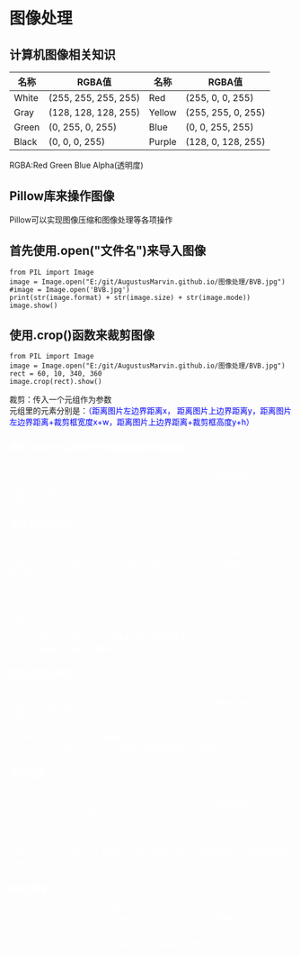 图像处理
===

## 计算机图像相关知识 
|名称|RGBA值|名称|RGBA值|
|----|--------|----|--------|
|White|(255, 255, 255, 255)|Red|(255, 0, 0, 255)|
|Gray|(128, 128, 128, 255)|Yellow|(255, 255, 0, 255)|
|Green|(0, 255, 0, 255)|Blue|(0, 0, 255, 255)|
|Black|(0, 0, 0, 255)|Purple|(128, 0, 128, 255)|
RGBA:Red Green Blue Alpha(透明度)<br>
## Pillow库来操作图像
Pillow可以实现图像压缩和图像处理等各项操作
## 首先使用.open("文件名")来导入图像
```
from PIL import Image
image = Image.open("E:/git/AugustusMarvin.github.io/图像处理/BVB.jpg")
#image = Image.open('BVB.jpg')
print(str(image.format) + str(image.size) + str(image.mode))
image.show()
```
## 使用.crop()函数来裁剪图像
```
from PIL import Image
image = Image.open("E:/git/AugustusMarvin.github.io/图像处理/BVB.jpg")
rect = 60, 10, 340, 360
image.crop(rect).show()
```
裁剪：传入一个元组作为参数<br>
元组里的元素分别是：<font color=blue>（距离图片左边界距离x， 距离图片上边界距离y，距离图片左边界距离+裁剪框宽度x+w，距离图片上边界距离+裁剪框高度y+h）<br>
<font color=white>
### 使用.thumbnail()来产生指定图像的缩略图
```
from PIL import Image
image = Image.open("E:/git/AugustusMarvin.github.io/图像处理/BVB.jpg")
size = 128, 128
image.thumbnail(size)
image.show()
```
### 缩放与粘贴图像
```
from PIL import Image
image1 = Image.open("E:/git/AugustusMarvin.github.io/图像处理/BVB.jpg")
image2 = Image.open("E:/git/AugustusMarvin.github.io/图像处理/BVB_1.jpg")
rect = 60, 10, 340, 360
guido = image2.crop(rect)
width, height = guido.size
image1.paste(guido.resize((int(width / 1.5), int(height / 1.5))),(172, 40))
image1.show()
```
.paste()函数可以将另外一个图像粘贴到当前图像之中<br>
.resize()函数可以重新设置图像的尺寸<br>
### 旋转和翻转图像
```
from PIL import Image
image = Image.open("E:/git/AugustusMarvin.github.io/图像处理/BVB.jpg")
image.rotate(180).show()
image.transpose(Image.FLIP_LEFT_RIGHT).show()
```
.rotate(角度)函数可以将图像进行旋转<br>
.transpose(Image.FLIP_LEFT_RIGHT)将图像进行左右翻转<br>
### 操作像素
```
from PIL import Image
image = Image.open("E:/git/AugustusMarvin.github.io/图像处理/BVB.jpg")
for x in range(80, 310):
    for y in range(20, 360):
        image.putpixel((x,y), (128, 128, 128))
image.show()
```
.putpixel((x,y), (128, 128, 128))可以操作指定位置(x,y)的像素点，并替换为RGB参数(128,128,128)的灰色<br>
### 使用滤镜
```
from PIL import Image, ImageFilter
image = Image.open("E:/git/AugustusMarvin.github.io/图像处理/BVB.jpg")
image.filter(ImageFilter.CONTOUR).show()
```
.filter(ImageFilter.CONTOUR)函数可以选择指定的滤镜